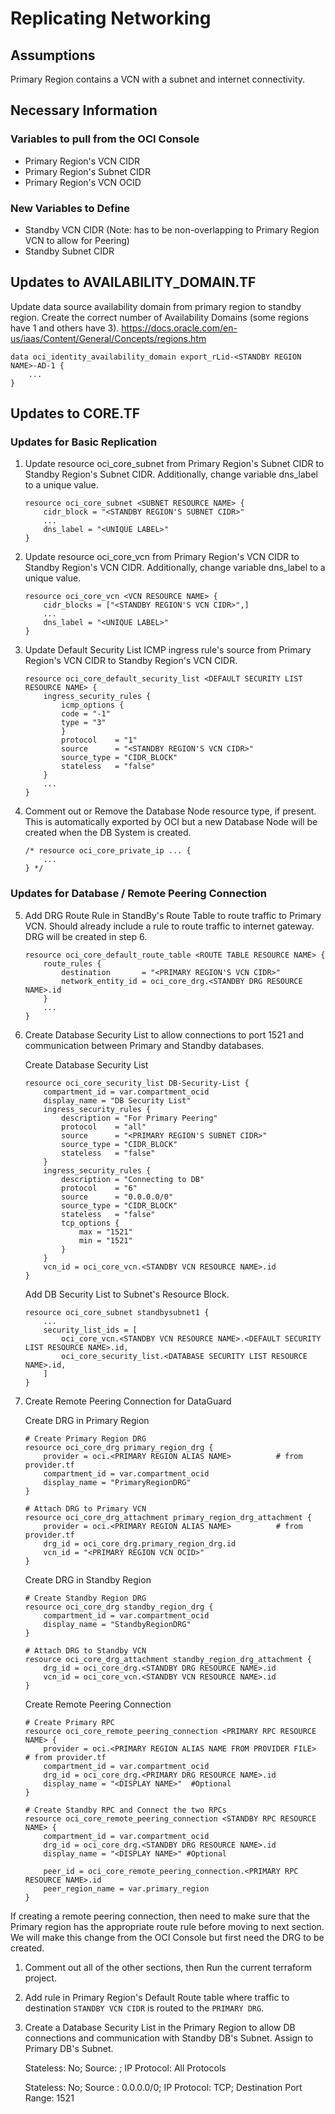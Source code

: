# Replicating Networking

## Assumptions

Primary Region contains a VCN with a subnet and internet connectivity. 

## Necessary Information

### Variables to pull from the OCI Console
             
- Primary Region's VCN CIDR               
- Primary Region's Subnet CIDR   
- Primary Region's VCN OCID                 

### New Variables to Define

- Standby VCN CIDR (Note: has to be non-overlapping to Primary Region VCN to allow for Peering)
- Standby Subnet CIDR 


## Updates to AVAILABILITY_DOMAIN.TF

Update data source availability domain from primary region to standby region. Create the correct number of Availability Domains (some regions have 1 and others have 3). https://docs.oracle.com/en-us/iaas/Content/General/Concepts/regions.htm
```
data oci_identity_availability_domain export_rLid-<STANDBY REGION NAME>-AD-1 {
    ...
}
```

## Updates to CORE.TF

### Updates for Basic Replication

1. Update resource oci_core_subnet from Primary Region's Subnet CIDR to Standby Region's Subnet CIDR. Additionally, change variable dns_label to a unique value.
    ```
    resource oci_core_subnet <SUBNET RESOURCE NAME> {
        cidr_block = "<STANDBY REGION'S SUBNET CIDR>"
        ...
        dns_label = "<UNIQUE LABEL>"
    }
    ```


2. Update resource oci_core_vcn from Primary Region's VCN CIDR to Standby Region's VCN CIDR. Additionally, change variable dns_label to a unique value.
    ```
    resource oci_core_vcn <VCN RESOURCE NAME> {
        cidr_blocks = ["<STANDBY REGION'S VCN CIDR>",]
        ...
        dns_label = "<UNIQUE LABEL>"
    }
    ```

3. Update Default Security List ICMP ingress rule's source from Primary Region's VCN CIDR to Standby Region's VCN CIDR.
    ```
    resource oci_core_default_security_list <DEFAULT SECURITY LIST RESOURCE NAME> {
        ingress_security_rules {
            icmp_options {
            code = "-1"
            type = "3"
            }
            protocol    = "1"
            source      = "<STANDBY REGION'S VCN CIDR>"
            source_type = "CIDR_BLOCK"
            stateless   = "false"
        }
        ...
    }
    ```

4. Comment out or Remove the Database Node resource type, if present. This is automatically exported by OCI but a new Database Node will be created when the DB System is created. 
    ```
    /* resource oci_core_private_ip ... {
        ...
    } */
    ```


### Updates for Database / Remote Peering Connection

5. Add DRG Route Rule in StandBy's Route Table to route traffic to Primary VCN. Should already include a rule to route traffic to internet gateway. DRG will be created in step 6.
    ```
    resource oci_core_default_route_table <ROUTE TABLE RESOURCE NAME> {
        route_rules {
            destination       = "<PRIMARY REGION'S VCN CIDR>"
            network_entity_id = oci_core_drg.<STANDBY DRG RESOURCE NAME>.id
        }
        ...
    }
    ```

6. Create Database Security List to allow connections to port 1521 and communication between Primary and Standby databases.

    Create Database Security List
    ```
    resource oci_core_security_list DB-Security-List {
        compartment_id = var.compartment_ocid
        display_name = "DB Security List"
        ingress_security_rules {
            description = "For Primary Peering"
            protocol    = "all"
            source      = "<PRIMARY REGION'S SUBNET CIDR>"
            source_type = "CIDR_BLOCK"
            stateless   = "false"
        }
        ingress_security_rules {
            description = "Connecting to DB"
            protocol    = "6"
            source      = "0.0.0.0/0"
            source_type = "CIDR_BLOCK"
            stateless   = "false"
            tcp_options {
                max = "1521"
                min = "1521"
            }
        }
        vcn_id = oci_core_vcn.<STANDBY VCN RESOURCE NAME>.id
    }
    ```

    Add DB Security List to Subnet's Resource Block.
    ```
    resource oci_core_subnet standbysubnet1 {
        ...
        security_list_ids = [
            oci_core_vcn.<STANDBY VCN RESOURCE NAME>.<DEFAULT SECURITY LIST RESOURCE NAME>.id,
            oci_core_security_list.<DATABASE SECURITY LIST RESOURCE NAME>.id,
        ]
    }
    ```
  
7. Create Remote Peering Connection for DataGuard

    Create DRG in Primary Region
    ```
    # Create Primary Region DRG
    resource oci_core_drg primary_region_drg {
        provider = oci.<PRIMARY REGION ALIAS NAME>          # from provider.tf
        compartment_id = var.compartment_ocid
        display_name = "PrimaryRegionDRG"
    }
    
    # Attach DRG to Primary VCN
    resource oci_core_drg_attachment primary_region_drg_attachment {
        provider = oci.<PRIMARY REGION ALIAS NAME>          # from provider.tf
        drg_id = oci_core_drg.primary_region_drg.id
        vcn_id = "<PRIMARY REGION VCN OCID>"
    }
    ```

    Create DRG in Standby Region
    ```
    # Create Standby Region DRG
    resource oci_core_drg standby_region_drg {
        compartment_id = var.compartment_ocid
        display_name = "StandbyRegionDRG"
    }
    
    # Attach DRG to Standby VCN
    resource oci_core_drg_attachment standby_region_drg_attachment {
        drg_id = oci_core_drg.<STANDBY DRG RESOURCE NAME>.id
        vcn_id = oci_core_vcn.<STANDBY VCN RESOURCE NAME>.id
    }
    ```

    Create Remote Peering Connection
    ```
    # Create Primary RPC
    resource oci_core_remote_peering_connection <PRIMARY RPC RESOURCE NAME> {
        provider = oci.<PRIMARY REGION ALIAS NAME FROM PROVIDER FILE>           # from provider.tf
        compartment_id = var.compartment_ocid
        drg_id = oci_core_drg.<PRIMARY DRG RESOURCE NAME>.id
        display_name = "<DISPLAY NAME>"  #Optional
    }

    # Create Standby RPC and Connect the two RPCs
    resource oci_core_remote_peering_connection <STANDBY RPC RESOURCE NAME> {
        compartment_id = var.compartment_ocid
        drg_id = oci_core_drg.<STANDBY DRG RESOURCE NAME>.id
        display_name = "<DISPLAY NAME>" #Optional
        
        peer_id = oci_core_remote_peering_connection.<PRIMARY RPC RESOURCE NAME>.id
        peer_region_name = var.primary_region
    }
    ```

If creating a remote peering connection, then need to make sure that the Primary region has the appropriate route rule before moving to next section. We will make this change from the OCI Console but first need the DRG to be created.

1. Comment out all of the other sections, then Run the current terraform project.

2. Add rule in Primary Region's Default Route table where traffic to destination `STANDBY VCN CIDR` is routed to the `PRIMARY DRG`.

3. Create a Database Security List in the Primary Region to allow DB connections and communication with Standby DB's Subnet. Assign to Primary DB's Subnet.

    Stateless: No;  Source: <STANDBY SUBNET CIDR>;  IP Protocol: All Protocols
    
    Stateless: No;  Source : 0.0.0.0/0; IP Protocol: TCP;  Destination Port Range: 1521